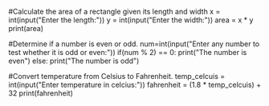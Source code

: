#Calculate the area of a rectangle given its length and width
x = int(input("Enter the length:"))
y = int(input("Enter the width:"))
area = x * y
print(area)

#Determine if a number is even or odd.
num=int(input("Enter any number to test whether it is odd or even:"))
if(num % 2) == 0:
print("The number is even")
else:
print("The number is odd")

#Convert temperature from Celsius to Fahrenheit.
temp_celcuis = int(input("Enter temperature in celcius:"))
fahrenheit = (1.8 \* temp_celcuis) + 32
print(fahrenheit)